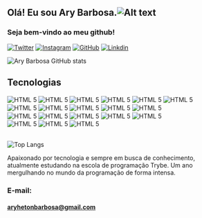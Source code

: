 ## Olá! Eu sou Ary Barbosa.![Alt text](https://i.imgur.com/r9MXIro.png)
### Seja bem-vindo ao meu github!

[![Twitter](https://img.shields.io/badge/Twitter-1DA1F2?style=for-the-badge&logo=twitter&logoColor=white)](https://twitter.com/Aryherton_B)
[![Instagram](https://img.shields.io/badge/Instagram-E4405F?style=for-the-badge&logo=instagram&logoColor=white)](https://www.instagram.com/dev40graus/)
[![GitHub](https://img.shields.io/badge/GitHub-100000?style=for-the-badge&logo=github&logoColor=white)](https://github.com/aryherton)
[![Linkdin](https://img.shields.io/badge/LinkedIn-0077B5?style=for-the-badge&logo=linkedin&logoColor=white)](https://www.linkedin.com/in/aryherton-dos-santos-barbosa-202441b8/)

![Ary Barbosa GitHub stats](https://github-readme-stats.vercel.app/api?username=aryherton&show_icons=true&theme=merko)

## Tecnologias

<div>
<img align="center" alt="HTML 5" src="https://img.shields.io/badge/HTML5-E34F26?style=for-the-badge&logo=html5&logoColor=white" />
<img align="center" alt="HTML 5" src="https://img.shields.io/badge/CSS3-1572B6?style=for-the-badge&logo=css3&logoColor=white" />
<img align="center" alt="HTML 5" src="https://img.shields.io/badge/JavaScript-F7DF1E?style=for-the-badge&logo=javascript&logoColor=black" />
<img align="center" alt="HTML 5" src="https://img.shields.io/badge/React-20232A?style=for-the-badge&logo=react&logoColor=61DAFB" />
<img align="center" alt="HTML 5" src="https://img.shields.io/badge/React_Router-CA4245?style=for-the-badge&logo=react-router&logoColor=white" />
 <img align="center" alt="HTML 5" src="https://img.shields.io/badge/Redux-593D88?style=for-the-badge&logo=redux&logoColor=white" /><br />
<img align="center" alt="HTML 5" src="https://img.shields.io/badge/Bootstrap-563D7C?style=for-the-badge&logo=bootstrap&logoColor=white" />
<img align="center" alt="HTML 5" src="https://img.shields.io/badge/Heroku-430098?style=for-the-badge&logo=heroku&logoColor=white" />
<img align="center" alt="HTML 5" src="https://img.shields.io/badge/Tailwind_CSS-38B2AC?style=for-the-badge&logo=tailwind-css&logoColor=white" />
<img align="center" alt="HTML 5" src="https://img.shields.io/badge/Node.js-43853D?style=for-the-badge&logo=node.js&logoColor=white" />
<img align="center" alt="HTML 5" src="https://img.shields.io/badge/MySQL-00000F?style=for-the-badge&logo=mysql&logoColor=white" /><br />
<img align="center" alt="HTML 5" src="https://img.shields.io/badge/sequelize-323330?style=for-the-badge&logo=sequelize&logoColor=blue" />
<img align="center" alt="HTML 5" src="https://img.shields.io/badge/testing%20library-323330?style=for-the-badge&logo=testing-library&logoColor=red" />
<img align="center" alt="HTML 5" src="https://img.shields.io/badge/Jest-323330?style=for-the-badge&logo=Jest&logoColor=white" />
<img align="center" alt="HTML 5" src="https://img.shields.io/badge/mocha.js-323330?style=for-the-badge&logo=mocha&logoColor=Brown" />
<img align="center" alt="HTML 5" src="https://img.shields.io/badge/chai.js-323330?style=for-the-badge&logo=chai&logoColor=red" /><br />
<img align="center" alt="HTML 5" src="https://img.shields.io/badge/sinon.js-323330?style=for-the-badge&logo=sinon" />
<img align="center" alt="HTML 5" src="https://img.shields.io/badge/eslint-3A33D1?style=for-the-badge&logo=eslint&logoColor=white" />
<img align="center" alt="HTML 5" src="https://img.shields.io/badge/Trello-0052CC?style=for-the-badge&logo=trello&logoColor=white" />
</div><br />

![Top Langs](https://github-readme-stats.vercel.app/api/top-langs/?username=aryherton&theme=tokyonight)

 Apaixonado por tecnologia e sempre em busca de conhecimento, atualmente estudando na escola de programação Trybe. Um ano mergulhando no mundo da programação de forma intensa.

 ### E-mail:
 #### aryhetonbarbosa@gmail.com
